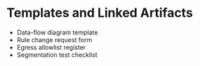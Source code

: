 # Templates and Linked Artifacts
- Data-flow diagram template
- Rule change request form
- Egress allowlist register
- Segmentation test checklist
